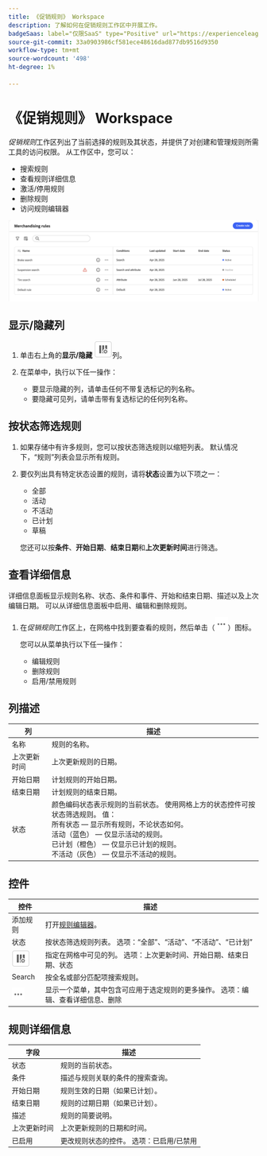 ```yaml
---
title: 《促销规则》 Workspace
description: 了解如何在促销规则工作区中开展工作。
badgeSaas: label="仅限SaaS" type="Positive" url="https://experienceleague.adobe.com/zh-hans/docs/commerce/user-guides/product-solutions" tooltip="仅适用于Adobe Commerce as a Cloud Service和Adobe Commerce Optimizer项目(Adobe管理的SaaS基础架构)。"
source-git-commit: 33a0903986cf581ece48616dad877db9516d9350
workflow-type: tm+mt
source-wordcount: '498'
ht-degree: 1%

---
```


# 《促销规则》 Workspace

*促销规则*&#x200B;工作区列出了当前选择的规则及其状态，并提供了对创建和管理规则所需工具的访问权限。 从工作区中，您可以：

- 搜索规则
- 查看规则详细信息
- 激活/停用规则
- 删除规则
- 访问规则编辑器

![促销规则Workspace](../../assets/rules-workspace.png)

## 显示/隐藏列

1. 单击右上角的&#x200B;**显示/隐藏** ![列选择器](../../assets/btn-show-hide-columns.png)列。

1. 在菜单中，执行以下任一操作：

   - 要显示隐藏的列，请单击任何不带复选标记的列名称。
   - 要隐藏可见列，请单击带有复选标记的任何列名称。

## 按状态筛选规则

1. 如果存储中有许多规则，您可以按状态筛选规则以缩短列表。 默认情况下，“规则”列表会显示所有规则。

1. 要仅列出具有特定状态设置的规则，请将&#x200B;**状态**&#x200B;设置为以下项之一：

   - 全部
   - 活动
   - 不活动
   - 已计划
   - 草稿

   您还可以按&#x200B;**条件**、**开始日期**、**结束日期**&#x200B;和&#x200B;**上次更新时间**&#x200B;进行筛选。

## 查看详细信息

详细信息面板显示规则名称、状态、条件和事件、开始和结束日期、描述以及上次编辑日期。 可以从详细信息面板中启用、编辑和删除规则。

1. 在&#x200B;*促销规则*&#x200B;工作区上，在网格中找到要查看的规则，然后单击（![更多选择器](../../assets/btn-more.png)）图标。

   您可以从菜单执行以下任一操作：

   - 编辑规则
   - 删除规则
   - 启用/禁用规则

## 列描述

| 列 | 描述 |
|--- |--- |
| 名称 | 规则的名称。 |
| 上次更新时间 | 上次更新规则的日期。 |
| 开始日期 | 计划规则的开始日期。 |
| 结束日期 | 计划规则的结束日期。 |
| 状态 | 颜色编码状态表示规则的当前状态。 使用网格上方的状态控件可按状态筛选规则。 值：<br />所有状态 — 显示所有规则，不论状态如何。<br />活动（蓝色） — 仅显示活动的规则。<br />已计划（橙色） — 仅显示已计划的规则。<br />不活动（灰色） — 仅显示不活动的规则。 |

## 控件

| 控件 | 描述 |
|--- |--- |
| 添加规则 | 打开[规则编辑器](add.md)。 |
| 状态 | 按状态筛选规则列表。 选项：“全部”、“活动”、“不活动”、“已计划” |
| ![列选择器](../../assets/btn-show-hide-columns.png) | 指定在网格中可见的列。 选项：上次更新时间、开始日期、结束日期、状态 |
| Search | 按全名或部分匹配项搜索规则。 |
| ![更多选择器](../../assets/btn-more.png) | 显示一个菜单，其中包含可应用于选定规则的更多操作。 选项：编辑、查看详细信息、删除 |

## 规则详细信息

| 字段 | 描述 |
|--- |--- |
| 状态 | 规则的当前状态。 |
| 条件 | 描述与规则关联的条件的搜索查询。 |
| 开始日期 | 规则生效的日期（如果已计划）。 |
| 结束日期 | 规则的过期日期（如果已计划）。 |
| 描述 | 规则的简要说明。 |
| 上次更新时间 | 上次更新规则的日期和时间。 |
| 已启用 | 更改规则状态的控件。 选项：已启用/已禁用 |
